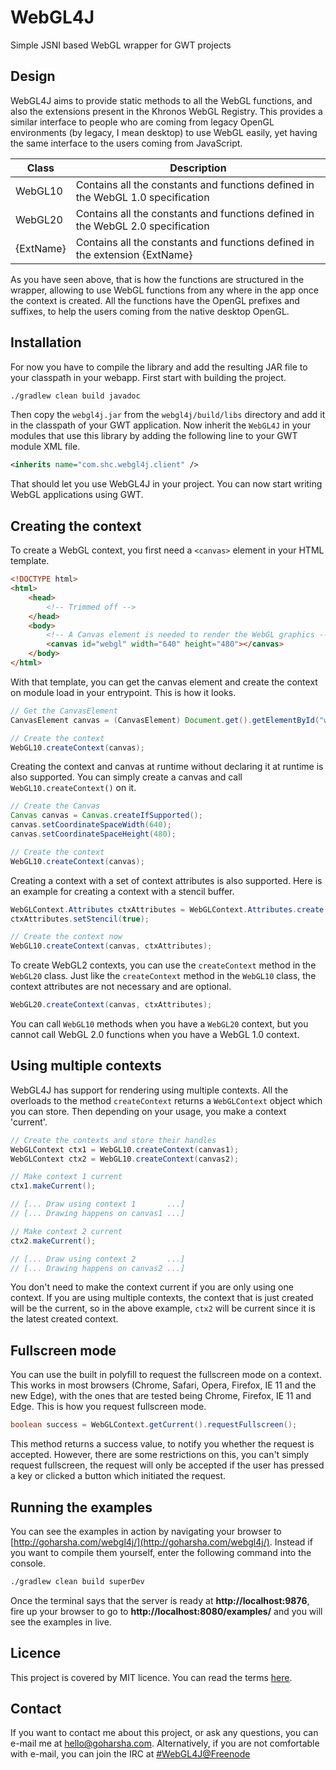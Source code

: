 # WebGL4J

Simple JSNI based WebGL wrapper for GWT projects

## Design

WebGL4J aims to provide static methods to all the WebGL functions, and also the extensions present in the Khronos WebGL Registry. This provides a similar interface to people who are coming from legacy OpenGL environments (by legacy, I mean desktop) to use WebGL easily, yet having the same interface to the users coming from JavaScript.

| Class     | Description                                                                     |
|-----------|---------------------------------------------------------------------------------|
| WebGL10   | Contains all the constants and functions defined in the WebGL 1.0 specification |
| WebGL20   | Contains all the constants and functions defined in the WebGL 2.0 specification |
| {ExtName} | Contains all the constants and functions defined in the extension {ExtName}     |

As you have seen above, that is how the functions are structured in the wrapper, allowing to use WebGL functions from any where in the app once the context is created. All the functions have the OpenGL prefixes and suffixes, to help the users coming from the native desktop OpenGL.

## Installation

For now you have to compile the library and add the resulting JAR file to your classpath in your webapp. First start with building the project.

```bash
./gradlew clean build javadoc
```

Then copy the `webgl4j.jar` from the `webgl4j/build/libs` directory and add it in the classpath of your GWT application. Now inherit the `WebGL4J` in your modules that use this library by adding the following line to your GWT module XML file.

```xml
<inherits name="com.shc.webgl4j.client" />
```

That should let you use WebGL4J in your project. You can now start writing WebGL applications using GWT.

## Creating the context

To create a WebGL context, you first need a `<canvas>` element in your HTML template.

```html
<!DOCTYPE html>
<html>
    <head>
        <!-- Trimmed off -->
    </head>
    <body>
        <!-- A Canvas element is needed to render the WebGL graphics -->
        <canvas id="webgl" width="640" height="480"></canvas>
    </body>
</html>
```

With that template, you can get the canvas element and create the context on module load in your entrypoint. This is how it looks.

```java
// Get the CanvasElement
CanvasElement canvas = (CanvasElement) Document.get().getElementById("webgl");

// Create the context
WebGL10.createContext(canvas);
```

Creating the context and canvas at runtime without declaring it at runtime is also supported. You can simply create a canvas and call `WebGL10.createContext()` on it.

```java
// Create the Canvas
Canvas canvas = Canvas.createIfSupported();
canvas.setCoordinateSpaceWidth(640);
canvas.setCoordinateSpaceHeight(480);

// Create the context
WebGL10.createContext(canvas);
```

Creating a context with a set of context attributes is also supported. Here is an example for creating a context with a stencil buffer.

```java
WebGLContext.Attributes ctxAttributes = WebGLContext.Attributes.create();
ctxAttributes.setStencil(true);

// Create the context now
WebGL10.createContext(canvas, ctxAttributes);
```

To create WebGL2 contexts, you can use the `createContext` method in the `WebGL20` class. Just like the `createContext` method in the `WebGL10` class, the context attributes are not necessary and are optional.

```java
WebGL20.createContext(canvas, ctxAttributes);
```

You can call `WebGL10` methods when you have a `WebGL20` context, but you cannot call WebGL 2.0 functions when you have a WebGL 1.0 context.

## Using multiple contexts

WebGL4J has support for rendering using multiple contexts. All the overloads to the method `createContext` returns a `WebGLContext` object which you can store. Then depending on your usage, you make a context 'current'.

```java
// Create the contexts and store their handles
WebGLContext ctx1 = WebGL10.createContext(canvas1);
WebGLContext ctx2 = WebGL10.createContext(canvas2);

// Make context 1 current
ctx1.makeCurrent();

// [... Draw using context 1       ...]
// [... Drawing happens on canvas1 ...]

// Make context 2 current
ctx2.makeCurrent();

// [... Draw using context 2       ...]
// [... Drawing happens on canvas2 ...]
```

You don't need to make the context current if you are only using one context. If you are using multiple contexts, the context that is just created will be the current, so in the above example, `ctx2` will be current since it is the latest created context.

## Fullscreen mode

You can use the built in polyfill to request the fullscreen mode on a context. This works in most browsers (Chrome, Safari, Opera, Firefox, IE 11 and the new Edge), with the ones that are tested being Chrome, Firefox, IE 11 and Edge. This is how you request fullscreen mode.

```java
boolean success = WebGLContext.getCurrent().requestFullscreen();
```

This method returns a success value, to notify you whether the request is accepted. However, there are some restrictions on this, you can't simply request fullscreen, the request will only be accepted if the user has pressed a key or clicked a button which initiated the request.

## Running the examples

You can see the examples in action by navigating your browser to [http://goharsha.com/webgl4j/](http://goharsha.com/webgl4j/). Instead if you want to compile them yourself, enter the following command into the console.

```bash
./gradlew clean build superDev
```

Once the terminal says that the server is ready at **http://localhost:9876**, fire up your browser to go to **http://localhost:8080/examples/** and you will see the examples in live.

## Licence

This project is covered by MIT licence. You can read the terms [here](http://opensource.org/licenses/MIT).

## Contact

If you want to contact me about this project, or ask any questions, you can e-mail me at [hello@goharsha.com](mailto://hello@goharsha.com). Alternatively, if you are not comfortable with e-mail, you can join the IRC at [#WebGL4J@Freenode](https://kiwiirc.com/client/irc.freenode.net/#WebGL4J)